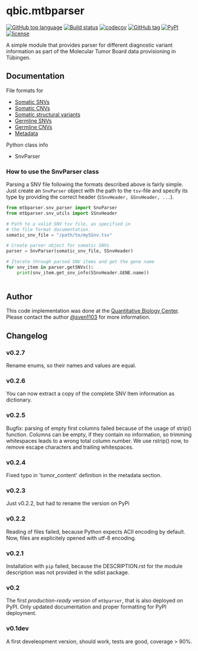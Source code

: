 # qbic.mtbparser

[![GitHub top language](https://img.shields.io/github/languages/top/qbicsoftware/qbic.mtbparser.svg)]()
[![Build status](https://travis-ci.org/qbicsoftware/mtb-parser-lib.svg?branch=master)](https://travis-ci.org/qbicsoftware/mtb-parser-lib.svg?branch=master)
[![codecov](https://codecov.io/gh/qbicsoftware/mtb-parser-lib/branch/master/graph/badge.svg)](https://codecov.io/gh/qbicsoftware/mtb-parser-lib)
[![GitHub tag](https://img.shields.io/github/release/qbicsoftware/qbic.mtbparser/all.svg)](https://github.com/qbicsoftware/qbic.mtbparser/releases)
[![PyPI](https://img.shields.io/pypi/v/mtbparser.svg)](https://pypi.python.org/pypi/mtbparser/0.2)
[![license](https://img.shields.io/github/license/qbicsoftware/qbic.mtbparser.svg)]() 

A simple module that provides parser for different diagnostic variant information as part of the Molecular Tumor Board data provisioning in Tübingen.

## Documentation

File formats for
* [Somatic SNVs](./docs/somatic_snvs.md)
* [Somatic CNVs](./docs/cnvs.md)
* [Somatic structural variants](./docs/structural_variants.md)
* [Germline SNVs](./docs/germline_snvs.md)
* [Germline CNVs](./docs/cnvs.md)
* [Metadata](./docs/metadata.md)

Python class info
* SnvParser

### How to use the SnvParser class

Parsing a SNV file following the formats described above is fairly simple. Just create an ``SnvParser`` object with the path to the ``tsv``-file and specify its type by providing the correct header (``SSnvHeader, GSnvHeader, ...``).

```python
from mtbparser.snv_parser import SnvParser
from mtbparser.snv_utils import SSnvHeader

# Path to a valid SNV tsv file, as specified in
# the file format documentation.
somatic_snv_file = "/path/to/mySSnv.tsv"

# Create parser object for somatic SNVs
parser = SnvParser(somatic_snv_file, SSnvHeader)

# Iterate through parsed SNV items and get the gene name
for snv_item in parser.getSNVs():
    print(snv_item.get_snv_info(SSnvHeader.GENE.name))
    
```

## Author
This code implementation was done at the [Quantitative Biology Center](http://qbic.life). Please contact the author [@sven1103](https://github.com/sven1103) for more information.


## Changelog

### v0.2.7
Rename enums, so their names and values are equal.

### v0.2.6
You can now extract a copy of the complete SNV Item information as dictionary.

### v0.2.5
Bugfix: parsing of empty first columns failed because of the usage of strip() function. Columns can be empty, if they contain no information, so trimming whitespaces leads to a wrong total column number. We use rstrip() now, to remove escape characters and trailing whitespaces.

### v0.2.4
Fixed typo in 'tumor_content' definition in the metadata section.

### v0.2.3
Just v0.2.2, but had to rename the version on PyPi

### v0.2.2
Reading of files failed, because Python expects ACII encoding by default. Now, files are explicitely opened with utf-8 encoding.

### v0.2.1
Installation with ``pip`` failed, because the DESCRIPTION.rst for the module description was not provided in the sdist package.

### v0.2
The first _production-ready_ version of ``mtbparser``, that is also deployed on PyPI. Only updated documentation and proper formatting for PyPI deployment.

### v0.1dev
A first develeopment version, should work, tests are good, coverage > 90%.
